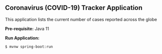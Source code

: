 ## Coronavirus (COVID-19) Tracker Application ##
 This application lists the current number of cases reported across the globe

**Pre-requisite:**
  Java 11
  
**Run Application:**

    $ mvnw spring-boot:run
